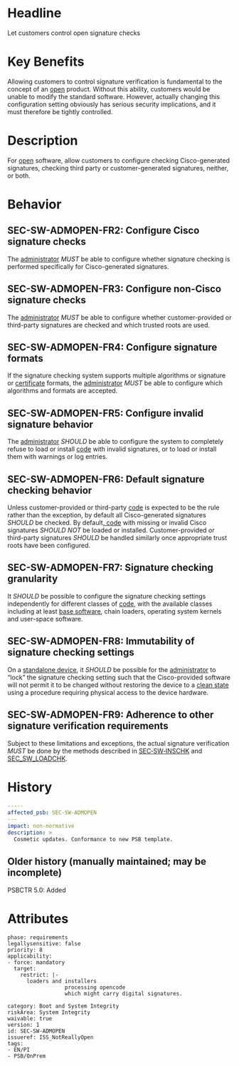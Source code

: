 # Headline

Let customers control open signature checks

# Key Benefits

Allowing customers to control signature verification is fundamental to
the concept of an [open](#DEF_Open) product. Without this ability,
customers would be unable to modify the standard software. However,
actually changing this configuration setting obviously has serious
security implications, and it must therefore be tightly controlled.

# Description

For [open](#DEF_Open) software, allow customers to configure
checking Cisco-generated signatures, checking third party or
customer-generated signatures, neither, or both.

# Behavior

## SEC-SW-ADMOPEN-FR2: Configure Cisco signature checks
The [administrator](#DEF_Administrator) _MUST_ be able to configure
whether signature checking is performed specifically for Cisco-generated signatures.
## SEC-SW-ADMOPEN-FR3: Configure non-Cisco signature checks
The [administrator](#DEF_Administrator) _MUST_ be able to configure
whether customer-provided or third-party signatures are checked and which trusted roots are used.
## SEC-SW-ADMOPEN-FR4: Configure signature formats
If the signature checking system supports multiple algorithms or
    signature or [certificate](#DEF_Certificate) formats, the [administrator](#DEF_Administrator) _MUST_ be able to configure which
    algorithms and formats are accepted.
## SEC-SW-ADMOPEN-FR5: Configure invalid signature behavior
The [administrator](#DEF_Administrator) _SHOULD_ be able to configure
the system to completely refuse to load or install [code](#DEF_Code)
with invalid signatures, or to load or install them with warnings or log
entries.
## SEC-SW-ADMOPEN-FR6: Default signature checking behavior
Unless customer-provided or third-party [code](#DEF_Code) is expected to
be the rule rather than the exception, by default all Cisco-generated
signatures _SHOULD_ be checked. By default[, code](#DEF_Code) with
missing or invalid Cisco signatures _SHOULD_ _NOT_ be loaded or
installed. Customer-provided or third-party signatures _SHOULD_ be
handled similarly once appropriate trust roots have been configured.
## SEC-SW-ADMOPEN-FR7: Signature checking granularity
It _SHOULD_ be possible to configure the signature checking settings independently for
different classes of [code](#DEF_Code), with the available classes
including at least [base software](#DEF_BaseSoftware), chain loaders, operating system kernels and user-space software.
## SEC-SW-ADMOPEN-FR8: Immutability of signature checking settings
On a [standalone device](#DEF_StandaloneDevice), it _SHOULD_ be
possible for the [administrator](#DEF_Administrator) to “lock” the signature checking
setting such that the Cisco-provided software will not permit it to be
changed without restoring the device to a [clean state](#DEF_CleanState)
using a procedure requiring physical access to the device hardware.
## SEC-SW-ADMOPEN-FR9: Adherence to other signature verification requirements
Subject to these limitations and exceptions, the actual signature
verification _MUST_ be done by the methods described in
[SEC‑SW‑INSCHK](#SEC-SW-INSCHK) and [SEC_SW_LOADCHK](#SEC-SW-LOADCHK).

# History
```yaml
-----
affected_psb: SEC-SW-ADMOPEN
---
impact: non-normative
description: >
  Cosmetic updates. Conformance to new PSB template.
```

## Older history (manually maintained; may be incomplete)

PSBCTR 5.0: Added

# Attributes

    phase: requirements
    legallysensitive: false
    priority: 8
    applicability:
    - force: mandatory
      target:
        restrict: |-
          loaders and installers
                      processing opencode
                      which might carry digital signatures.

    category: Boot and System Integrity
    riskArea: System Integrity
    waivable: true
    version: 1
    id: SEC-SW-ADMOPEN
    issueref: ISS_NotReallyOpen
    tags:
    - EN/PI
    - PSB/OnPrem

